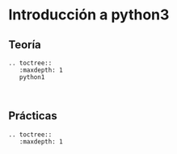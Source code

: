 # Introducción a python3

## Teoría

```eval_rst
.. toctree::
   :maxdepth: 1
   python1
   
   
```
## Prácticas

```eval_rst
.. toctree::
   :maxdepth: 1

   
   
```

